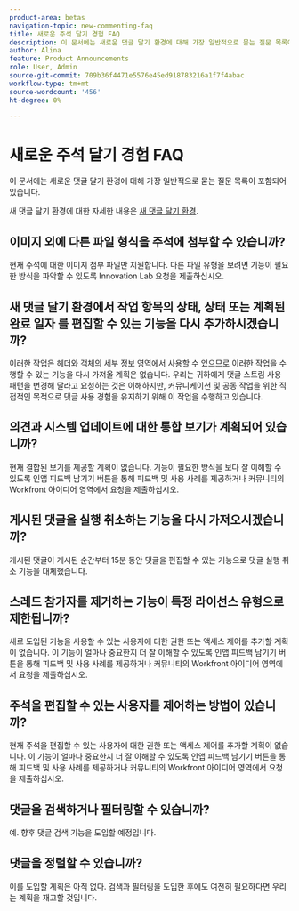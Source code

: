 ```yaml
---
product-area: betas
navigation-topic: new-commenting-faq
title: 새로운 주석 달기 경험 FAQ
description: 이 문서에는 새로운 댓글 달기 환경에 대해 가장 일반적으로 묻는 질문 목록이 포함되어 있습니다.
author: Alina
feature: Product Announcements
role: User, Admin
source-git-commit: 709b36f4471e5576e45ed918783216a1f7f4abac
workflow-type: tm+mt
source-wordcount: '456'
ht-degree: 0%

---
```



# 새로운 주석 달기 경험 FAQ

이 문서에는 새로운 댓글 달기 환경에 대해 가장 일반적으로 묻는 질문 목록이 포함되어 있습니다.

새 댓글 달기 환경에 대한 자세한 내용은 [새 댓글 달기 환경](../../betas/new-commenting-experience-beta/unified-commenting-experience.md).

## 이미지 외에 다른 파일 형식을 주석에 첨부할 수 있습니까?

현재 주석에 대한 이미지 첨부 파일만 지원합니다. 다른 파일 유형을 보려면 기능이 필요한 방식을 파악할 수 있도록 Innovation Lab 요청을 제출하십시오.

## 새 댓글 달기 환경에서 작업 항목의 상태, 상태 또는 계획된 완료 일자 를 편집할 수 있는 기능을 다시 추가하시겠습니까?

이러한 작업은 헤더와 객체의 세부 정보 영역에서 사용할 수 있으므로 이러한 작업을 수행할 수 있는 기능을 다시 가져올 계획은 없습니다. 우리는 귀하에게 댓글 스트림 사용 패턴을 변경해 달라고 요청하는 것은 이해하지만, 커뮤니케이션 및 공동 작업을 위한 직접적인 목적으로 댓글 사용 경험을 유지하기 위해 이 작업을 수행하고 있습니다.

## 의견과 시스템 업데이트에 대한 통합 보기가 계획되어 있습니까?

현재 결합된 보기를 제공할 계획이 없습니다. 기능이 필요한 방식을 보다 잘 이해할 수 있도록 인앱 피드백 남기기 버튼을 통해 피드백 및 사용 사례를 제공하거나 커뮤니티의 Workfront 아이디어 영역에서 요청을 제출하십시오.

## 게시된 댓글을 실행 취소하는 기능을 다시 가져오시겠습니까?

게시된 댓글이 게시된 순간부터 15분 동안 댓글을 편집할 수 있는 기능으로 댓글 실행 취소 기능을 대체했습니다.

## 스레드 참가자를 제거하는 기능이 특정 라이선스 유형으로 제한됩니까?

새로 도입된 기능을 사용할 수 있는 사용자에 대한 권한 또는 액세스 제어를 추가할 계획이 없습니다. 이 기능이 얼마나 중요한지 더 잘 이해할 수 있도록 인앱 피드백 남기기 버튼을 통해 피드백 및 사용 사례를 제공하거나 커뮤니티의 Workfront 아이디어 영역에서 요청을 제출하십시오.

## 주석을 편집할 수 있는 사용자를 제어하는 방법이 있습니까?

현재 주석을 편집할 수 있는 사용자에 대한 권한 또는 액세스 제어를 추가할 계획이 없습니다. 이 기능이 얼마나 중요한지 더 잘 이해할 수 있도록 인앱 피드백 남기기 버튼을 통해 피드백 및 사용 사례를 제공하거나 커뮤니티의 Workfront 아이디어 영역에서 요청을 제출하십시오.

## 댓글을 검색하거나 필터링할 수 있습니까?

예. 향후 댓글 검색 기능을 도입할 예정입니다.

## 댓글을 정렬할 수 있습니까?

이를 도입할 계획은 아직 없다. 검색과 필터링을 도입한 후에도 여전히 필요하다면 우리는 계획을 재고할 것입니다.
